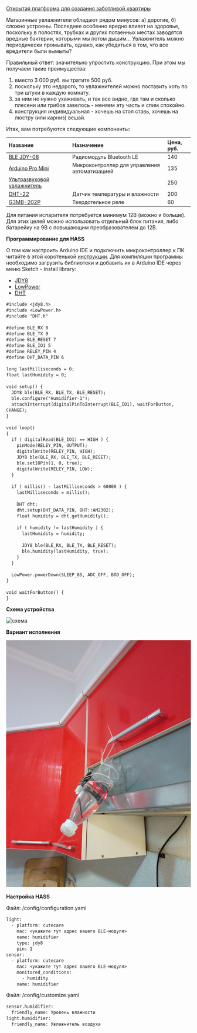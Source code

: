 [Открытая платформа для создания заботливой квартиры](http://cutecare.ru)
 
Магазинные увлажнители обладают рядом минусов: а) дорогие, б) сложно устроены.
Последнее особенно вредно влияет на здоровье, поскольку в полостях, трубках и других потаенных местах заводятся вредные бактерии, которыми мы потом дышим...
Увлажнитель можно периодически промывать, однако, как убедиться в том, что все вредители были вымыты? 

Правильный ответ: значительно упростить конструкцию. При этом мы получаем такие преимущества:

1. вместо 3 000 руб. вы тратите 500 руб.
2. поскольку это недорого, то увлажнителей можно поставить хоть по три штуки в каждую комнату.
3. за ним не нужно ухаживать, и так все видно, где там и сколько плесени или грибов завелось - меняем эту часть и спим спокойно.
4. конструкция индивидуальная - хочешь на стол ставь, хочешь на люстру (или карниз) вешай.

Итак, вам потребуются следующие компоненты:

|Название|Назначение|Цена, руб.|
| :----------- |:----------- |:----------- |
|[BLE JDY-08](https://rover.ebay.com/rover/1/711-53200-19255-0/1?icep_id=114&ipn=icep&toolid=20004&campid=5338218090&mpre=https%3A%2F%2Fwww.ebay.com%2Fitm%2FBluetooth-4-0-BLE-Low-Power-CC2541-JDY-08-Support-Airsync-iBeacon-Module%2F322511962233%3FssPageName%3DSTRK%253AMEBIDX%253AIT%26_trksid%3Dp2057872.m2749.l2649)|Радиомодуль Bluetooth LE|140|
|[Arduino Pro Mini](https://rover.ebay.com/rover/1/711-53200-19255-0/1?icep_id=114&ipn=icep&toolid=20004&campid=5338218090&mpre=https%3A%2F%2Fwww.ebay.com%2Fitm%2F2PCS-New-Pro-Mini-atmega328-Board-5V-16M-Arduino-Compatible-Nano%2F191674251828%3FssPageName%3DSTRK%253AMEBIDX%253AIT%26_trksid%3Dp2057872.m2749.l2649)|Микроконтроллер для  управления автоматизацией|135|
|[Ультразвуковой увлажнитель](https://rover.ebay.com/rover/1/711-53200-19255-0/1?icep_id=114&ipn=icep&toolid=20004&campid=5338218090&mpre=https%3A%2F%2Fwww.ebay.com%2Fitm%2FD20mm-113KHz-Ultrasonic-Mist-Maker-Atomizing-Fogger-Ceramic-Humidifier-with-PCB%2F311855277557%3Fhash%3Ditem489c05e5f5%3Ag%3Aj60AAOSwYFpbOZth%3Ark%3A1%3Apf%3A0)||250|
|[DHT-22](https://rover.ebay.com/rover/1/711-53200-19255-0/1?icep_id=114&ipn=icep&toolid=20004&campid=5338218090&mpre=https%3A%2F%2Fwww.ebay.com%2Fitm%2FDHT22-AM2302-Digital-Temperature-And-Humidity-Sensor-Replace-SHT11-SHT15-Arduino%2F170931111400%3Fhash%3Ditem27cc49c5e8%3Ag%3AKskAAOSwa9NZyLlE%3Ark%3A1%3Apf%3A0)|Датчик температуры и влажности|200|
|[G3MB-202P](https://rover.ebay.com/rover/1/711-53200-19255-0/1?icep_id=114&ipn=icep&toolid=20004&campid=5338218090&mpre=https%3A%2F%2Fwww.ebay.com%2Fitm%2F1-2-5-10PCS-5V-12V-24V-G3MB-202P-DC-AC-PCB-SSR-Solid-State-Relay-Module%2F202056147875%3Fhash%3Ditem2f0b7c23a3%3Am%3Am3eajkFt-yo1mxQVVPkRJ1A%3Ark%3A1%3Apf%3A0)|Твердотельное реле|60|

Для питания испарителя потребуется минимум 12В (можно и больше). Для этих целей можно использовать отдельный блок питания, либо батарейку на 9В с повышающим преобразователем до 12В.

**Программирование для HASS**

О том как настроить Arduino IDE и подключить микроконтроллер к ПК читайте в этой коротенькой [инструкции](http://cutecare.readthedocs.io/ru/master/%D0%9C%D0%B8%D0%BA%D1%80%D0%BE%D0%BA%D0%BE%D0%BD%D1%82%D1%80%D0%BE%D0%BB%D0%BB%D0%B5%D1%80%D1%8B/#arduino-pro-mini). Для компиляции программы необходимо загрузить библиотеки и добавить их в Arduino IDE через меню Sketch - Install library:

* [JDY8](https://github.com/cutecare/jdy8/archive/master.zip)
* [LowPower](https://github.com/cutecare/Low-Power/archive/master.zip)
* [DHT](https://github.com/cutecare/arduino-DHT.git)

```
#include <jdy8.h>
#include <LowPower.h>
#include "DHT.h"

#define BLE_RX 8
#define BLE_TX 9
#define BLE_RESET 7
#define BLE_IO1 5
#define RELEY_PIN 4
#define DHT_DATA_PIN 6

long lastMilliseconds = 0;
float lastHumidity = 0;

void setup() {
  JDY8 ble(BLE_RX, BLE_TX, BLE_RESET);
  ble.configure("Humidifier-1");
  attachInterrupt(digitalPinToInterrupt(BLE_IO1), waitForButton, CHANGE);
}

void loop() 
{
  if ( digitalRead(BLE_IO1) == HIGH ) {
    pinMode(RELEY_PIN, OUTPUT);
    digitalWrite(RELEY_PIN, HIGH);
    JDY8 ble(BLE_RX, BLE_TX, BLE_RESET);
    ble.setIOPin(1, 0, true);
    digitalWrite(RELEY_PIN, LOW);
  }
  
  if ( millis() - lastMilliseconds > 60000 ) {
    lastMilliseconds = millis();
    
    DHT dht;
    dht.setup(DHT_DATA_PIN, DHT::AM2302);
    float humidity = dht.getHumidity();

    if ( humidity != lastHumidity ) {
      lastHumidity = humidity;
      
      JDY8 ble(BLE_RX, BLE_TX, BLE_RESET);
      ble.humidity(lastHumidity, true);
    }
  }
  
  LowPower.powerDown(SLEEP_8S, ADC_OFF, BOD_OFF);
}

void waitForButton() {
}
```

**Схема устройства**

![схема](https://github.com/cutecare/cutecare-docs/blob/master/images/Humidifier_bb.png?raw=true)

**Вариант исполнения**

![Самодельный увлажнитель воздуха](https://github.com/cutecare/cutecare-docs/blob/master/images/IMG_20190125_201337865.jpg?raw=true)

**Настройка HASS**

Файл: /config/configuration.yaml
```
light:
  - platform: cutecare
    mac: <укажите тут адрес вашего BLE-модуля>
    name: humidifier
    type: jdy8
    pin: 1
sensor:
  - platform: cutecare
    mac: <укажите тут адрес вашего BLE-модуля>
    monitored_conditions:
      - humidity
    name: humidifier
```

Файл: /config/customize.yaml
```
sensor.humidifier:
  friendly_name: Уровень влажности
light.humidifier:
  friendly_name: Увлажнитель воздуха
```

